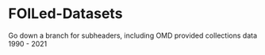 # FOILed-Datasets

Go down a branch for subheaders, including OMD provided collections data 1990 - 2021
